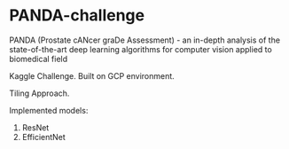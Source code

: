 # PANDA-challenge
PANDA (Prostate cANcer graDe Assessment) - an in-depth analysis of the state-of-the-art deep learning algorithms for computer vision applied to biomedical field

Kaggle Challenge. Built on GCP environment. 

Tiling Approach.

Implemented models:
 1. ResNet
 2. EfficientNet
